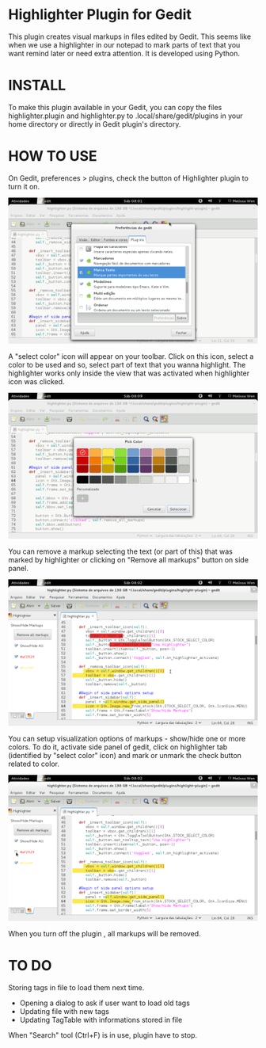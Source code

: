 Highlighter Plugin for Gedit
============================

This plugin creates visual markups in files edited by Gedit. This seems like when we use a highlighter in our notepad to mark parts of text that you want remind later or need extra attention. It is developed using Python.

INSTALL
=======

To make this plugin available in your Gedit, you can copy the files highlighter.plugin and highlighter.py to .local/share/gedit/plugins in your home directory or directly in Gedit plugin's directory.

HOW TO USE
==========

On Gedit, preferences > plugins, check the button of Highlighter plugin to turn it on.

![activate](https://github.com/melissawen/highlight-plugin/blob/master/img/pluginactivate.png)

A "select color" icon will appear on your toolbar. Click on this icon, select a color to be used and so, select part of text that you wanna highlight. The highlighter works only inside the view that was activated when highlighter icon was clicked.

![color dialog](https://github.com/melissawen/highlight-plugin/blob/master/img/colordialog.png)

You can remove a markup selecting the text (or part of this) that was marked by highlighter or clicking on "Remove all markups" button on side panel.

![highlighter side panel](https://github.com/melissawen/highlight-plugin/blob/master/img/highlightersidepanel.png)

You can setup visualization options of markups - show/hide one or more colors. To do it, activate side panel of gedit, click on highlighter tab (identified by "select color" icon) and mark or unmark the check button related to color.

![hide color option](https://github.com/melissawen/highlight-plugin/blob/master/img/hidecoloroption.png)

When you turn off the plugin , all markups will be removed.

TO DO
=====

Storing tags in file to load them next time.
- Opening a dialog to ask if user want to load old tags
- Updating file with new tags
- Updating TagTable with informations stored in file

When "Search" tool (Ctrl+F) is in use, plugin have to stop.
